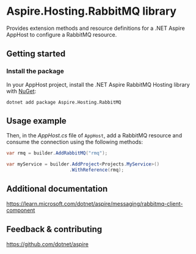 # Aspire.Hosting.RabbitMQ library

Provides extension methods and resource definitions for a .NET Aspire AppHost to configure a RabbitMQ resource.

## Getting started

### Install the package

In your AppHost project, install the .NET Aspire RabbitMQ Hosting library with [NuGet](https://www.nuget.org):

```dotnetcli
dotnet add package Aspire.Hosting.RabbitMQ
```

## Usage example

Then, in the _AppHost.cs_ file of `AppHost`, add a RabbitMQ resource and consume the connection using the following methods:

```csharp
var rmq = builder.AddRabbitMQ("rmq");

var myService = builder.AddProject<Projects.MyService>()
                       .WithReference(rmq);
```

## Additional documentation
https://learn.microsoft.com/dotnet/aspire/messaging/rabbitmq-client-component

## Feedback & contributing

https://github.com/dotnet/aspire
